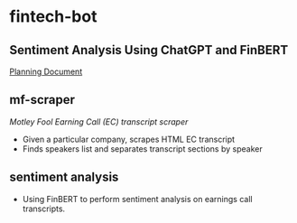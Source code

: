 # fintech-bot
## Sentiment Analysis Using ChatGPT and FinBERT

[Planning Document](https://docs.google.com/document/d/1xpMX9zIXkCxj88jm6XqHKgbfgu0vEuK1FP05yrap0nE/edit?usp=sharing_eip_m&ts=640a7ae2)

## mf-scraper
<i>Motley Fool Earning Call (EC) transcript scraper</i>
- Given a particular company, scrapes HTML EC transcript
- Finds speakers list and separates transcript sections by speaker

## sentiment analysis
- Using FinBERT to perform sentiment analysis on earnings call transcripts.
